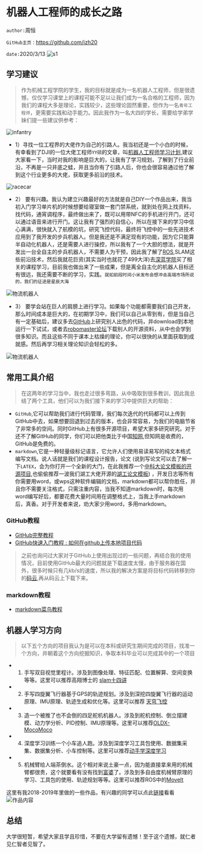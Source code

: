 # 机器人工程师的成长之路
`author:`周恒

`GitHub主页：`https://github.com/izh20

`date:`2020/3/13
![s1](image/1.jpg)
## 学习建议
> 作为机械工程学院的学生，我的目标就是成为一名机器人工程师，但是很遗憾，仅仅学习课堂上的课程可能不足以让我们成为一名合格的工程师，因为我们的课程大多是理论，实践较少，这些理论固然重要，但作为一名`青年工程师`，更需要实践和动手能力。因此我作为一名大四的学长，需要给学弟学妹们提一些建议供参考：

![infantry](image/6.jpg)
* 1）寻找一位工程界的大佬作为自己的引路人。我当初还是一个小白的时候，有幸看到了DJI的一位大佬工程师`YY硕`的文章，叫[机器人工程师学习计划](https://zhuanlan.zhihu.com/p/22266788),建议大家看一下，当时对我的影响是巨大的，让我有了学习规划，了解到了行业前沿，不再是一只井底之蛙，并且当你有了引路人后，你也会很容易通过他了解到这个行业更多的大佬，获取更多前沿的技术。

![racecar](image/racecar.jpg)

* 2） 要有兴趣。我认为建立兴趣最好的方法就是自己DIY一个作品出来，我当初入门学习单片机的时候想要给寝室做一套门禁系统，就到处在网上找资料，找代码，通宵调程序，最终做出来了，既可以用带NFC的手机进行开门，还可以通过语音来进行开门。这让我有了强烈的自信心，所以在接下来的学习中信心满满，很快就入了航模的坑，研究飞控代码，最终将飞控中的一些先进技术应用到了我开发的步兵机器人。但是我还是不满足现有的功能，因为它只能算半自动化机器人，还是需要人进行操控，所以我有了一个大胆的想法，就是开发出一台全自主的步兵机器人，不需要人为干预，因此我了解了[ROS](https://github.com/DroidAITech/ROS-Academy-for-Beginners),SLAM这些前沿技术，然后我就花巨资(其实当时也就花了499大洋)去[深蓝学院](https://www.shenlanxueyuan.com/courselist/robot)买了相关的课程学习，目前我也做出来了一些成果，但是离全自主化的机器人目标还有很远，我还需要不断的学习，实践。`就如前段时间小米发布会想冲击高端市场所说的，我们的征途是星辰大海`

![物流机器人](image/2.jpg)

* 3） 要学会站在巨人的肩膀上进行学习。如果每个功能都需要我们自己开发，那么时间成本是巨大的，在初期学习中，我们可以自己从零到有，但是当自己有一定基础后，建议多去[GitHub](https://github.com/izh20)上研究别人出色的代码，并download到本地运行一下试试，或者去[robomaster论坛](https://bbs.robomaster.com/forum-technology-1.html)下载别人的开源资料，从中也会学到很多知识。而且这些不同于课本上枯燥的理论，你可以很快的从里面获取到成就感。然后再学习相关理论知识会轻松的多。

![物流机器人](image/3.jpg)



## 常用工具介绍
>在这两年的学习当中，我也走过很多弯路，从中吸取到很多教训，因此我总结了两个工具，他们可以为我们接下来的学习中提供巨大的帮助：
* `GitHub`,它可以帮助我们进行代码管理，我们每次迭代的代码都可以上传到GitHub中去，如果想要回退到过去的版本，也会非常容易，为我们的电脑节省了非常多的空间。同时GitHub上有很多开源项目，希望大家多研究研究。对于还不了解GitHub的同学，你们可以把他类比于中国[知网](https://www.cnki.net/),但知网是收费的，GitHub是免费的。
* `markdown`,它是一种轻量级标记语言，它允许人们使用易读易写的纯文本格式编写文档。说人话就是我们的课程设计报告，论文 (说到写论文可以去了解一下`LATEX`，会为你打开一个全新的大门，在此我推荐一个[中科大论文模板的开源项目](https://github.com/mohuangrui/ucasproposal),也偷偷推荐一波我们湖工大佬开源的[湖工论文模板](https://github.com/JasonDENHJD/HBUT-PaperTranslate)) ，开发日志等所有你需要用word，或wps这种软件编辑的文档，markdown都可以帮你胜任，并且你不需要关注格式，只需注重内容，当我不知道markdown时，每次用word编写好后，都要花费大量时间用在调整格式上，当我上手markdown后，真香。对于开发者来说，劝大家少用word，多用markdown。
### GitHub教程
* [GitHub完整教程](https://www.liaoxuefeng.com/wiki/896043488029600)
* [GitHub快速入门教程 : 如何在github上传本地项目代码](https://blog.csdn.net/jackson23333/article/details/81315474)

> 之前也询问过大家对于GitHub上使用出现过的一些问题，再结合我的使用情况，目前使用GitHub最大的问题就是下载速度太慢，由于服务器在国外，很多时候只有几kb/s的速度，所以我的解决方案是将目标代码转移到你的[码云](),再从码云上下载下来。
### markdown教程
* [markdown菜鸟教程](https://www.runoob.com/markdown/md-tutorial.html)


## 机器人学习方向
>以下五个方向的项目我认为是可以在本科或研究生期间完成的项目，找准一个方向，并朝着这个方向挖掘知识，争取本科毕业可以完成其中的一个项目
* 1. 手写双目视觉里程计。涉及到图像处理、特征匹配、位置解算、空间变换等等。这里可以推荐高翔博士的 [slam十四讲](https://github.com/gaoxiang12/slambook)

* 2. 手写四旋翼飞行器基于GPS的轨迹规划。涉及到深挖四旋翼飞行器的运动原理、IMU原理、轨迹生成和优化等。这里可以推荐 [天穹飞控](https://github.com/loveuav/BlueSkyFlightControl)

* 3. 造一个被推了也不会倒的四足舵机机器人。涉及到舵机控制、倒立摆建模、动力学分析、PID控制、IMU原理等。这里可以推荐[OLDX-MocoMoco](https://github.com/golaced/MocoMoco_Software)

* 4. 深度学习训练一个小车追人跑。涉及到深度学习工具包使用、数据集采集、数据集分析、小车控制等。这里可以推荐[动手学深度学习](https://github.com/ShusenTang/Dive-into-DL-PyTorch)

* 5. 机械臂给人端茶倒水。这个相对来说土豪一点，因为能直接拿来用的机械臂都很贵，这个就要看有没有找到[富婆](https://baike.baidu.com/item/富婆/24105672?fr=aladdin)了。涉及到多自由度机械臂原理的学习、工具包的使用、轨迹规划等等。这里可以推荐ROS中的[MoveIt](https://www.ncnynl.com/category/ros-moveit/)

这里有我2018-2019年里做的一些作品，有兴趣的同学可以点此[链接](https://github.com/izh20/The-path-of-robotics-engineers)看看
![作品内容](image/7.png)
## 总结
大学很短暂，希望大家且学且珍惜，不要在大学留有遗憾！至于这个遗憾，就仁者见仁智者见智了。